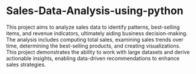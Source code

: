 # Sales-Data-Analysis-using-python
This project aims to analyze sales data to identify patterns, best-selling items, and revenue indicators, ultimately aiding business decision-making.
The analysis includes computing total sales, examining sales trends over time, determining the best-selling products, and creating visualizations. 
 This project demonstrates the ability to work with large datasets and derive actionable insights, enabling data-driven recommendations to enhance sales strategies.
